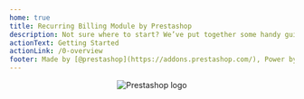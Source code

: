 ```yaml
---
home: true
title: Recurring Billing Module by Prestashop
description: Not sure where to start? We’ve put together some handy guides and reference documentation you can use to start building a Recurring Billing Module for Prestashop.
actionText: Getting Started
actionLink: /0-overview
footer: Made by [@prestashop](https://addons.prestashop.com/), Power by [vuepress](https://github.com/vuejs/vuepress).
---
```


<div style="text-align: center;">
  <img alt="Prestashop logo" src="/assets/images/common/logo.png" style="max-width: 300px;"></img>
</div>
